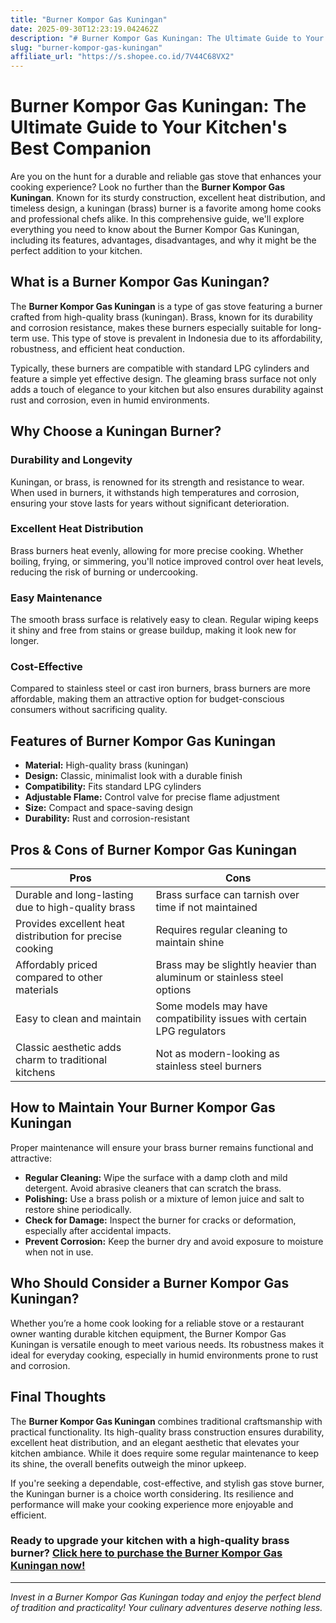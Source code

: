 ```yaml
---
title: "Burner Kompor Gas Kuningan"
date: 2025-09-30T12:23:19.042462Z
description: "# Burner Kompor Gas Kuningan: The Ultimate Guide to Your Kitchen's Best Companion..."
slug: "burner-kompor-gas-kuningan"
affiliate_url: "https://s.shopee.co.id/7V44C68VX2"
---
```

# Burner Kompor Gas Kuningan: The Ultimate Guide to Your Kitchen's Best Companion

Are you on the hunt for a durable and reliable gas stove that enhances your cooking experience? Look no further than the **Burner Kompor Gas Kuningan**. Known for its sturdy construction, excellent heat distribution, and timeless design, a kuningan (brass) burner is a favorite among home cooks and professional chefs alike. In this comprehensive guide, we'll explore everything you need to know about the Burner Kompor Gas Kuningan, including its features, advantages, disadvantages, and why it might be the perfect addition to your kitchen.

## What is a Burner Kompor Gas Kuningan?

The **Burner Kompor Gas Kuningan** is a type of gas stove featuring a burner crafted from high-quality brass (kuningan). Brass, known for its durability and corrosion resistance, makes these burners especially suitable for long-term use. This type of stove is prevalent in Indonesia due to its affordability, robustness, and efficient heat conduction.

Typically, these burners are compatible with standard LPG cylinders and feature a simple yet effective design. The gleaming brass surface not only adds a touch of elegance to your kitchen but also ensures durability against rust and corrosion, even in humid environments.

## Why Choose a Kuningan Burner?

### Durability and Longevity

Kuningan, or brass, is renowned for its strength and resistance to wear. When used in burners, it withstands high temperatures and corrosion, ensuring your stove lasts for years without significant deterioration.

### Excellent Heat Distribution

Brass burners heat evenly, allowing for more precise cooking. Whether boiling, frying, or simmering, you'll notice improved control over heat levels, reducing the risk of burning or undercooking.

### Easy Maintenance

The smooth brass surface is relatively easy to clean. Regular wiping keeps it shiny and free from stains or grease buildup, making it look new for longer.

### Cost-Effective

Compared to stainless steel or cast iron burners, brass burners are more affordable, making them an attractive option for budget-conscious consumers without sacrificing quality.

## Features of Burner Kompor Gas Kuningan

- **Material:** High-quality brass (kuningan)
- **Design:** Classic, minimalist look with a durable finish
- **Compatibility:** Fits standard LPG cylinders
- **Adjustable Flame:** Control valve for precise flame adjustment
- **Size:** Compact and space-saving design
- **Durability:** Rust and corrosion-resistant

## Pros & Cons of Burner Kompor Gas Kuningan

| **Pros** | **Cons** |
| --- | --- |
| Durable and long-lasting due to high-quality brass | Brass surface can tarnish over time if not maintained |
| Provides excellent heat distribution for precise cooking | Requires regular cleaning to maintain shine |
| Affordably priced compared to other materials | Brass may be slightly heavier than aluminum or stainless steel options |
| Easy to clean and maintain | Some models may have compatibility issues with certain LPG regulators |
| Classic aesthetic adds charm to traditional kitchens | Not as modern-looking as stainless steel burners |

## How to Maintain Your Burner Kompor Gas Kuningan

Proper maintenance will ensure your brass burner remains functional and attractive:

- **Regular Cleaning:** Wipe the surface with a damp cloth and mild detergent. Avoid abrasive cleaners that can scratch the brass.
- **Polishing:** Use a brass polish or a mixture of lemon juice and salt to restore shine periodically.
- **Check for Damage:** Inspect the burner for cracks or deformation, especially after accidental impacts.
- **Prevent Corrosion:** Keep the burner dry and avoid exposure to moisture when not in use.

## Who Should Consider a Burner Kompor Gas Kuningan?

Whether you’re a home cook looking for a reliable stove or a restaurant owner wanting durable kitchen equipment, the Burner Kompor Gas Kuningan is versatile enough to meet various needs. Its robustness makes it ideal for everyday cooking, especially in humid environments prone to rust and corrosion.

## Final Thoughts

The **Burner Kompor Gas Kuningan** combines traditional craftsmanship with practical functionality. Its high-quality brass construction ensures durability, excellent heat distribution, and an elegant aesthetic that elevates your kitchen ambiance. While it does require some regular maintenance to keep its shine, the overall benefits outweigh the minor upkeep.

If you're seeking a dependable, cost-effective, and stylish gas stove burner, the Kuningan burner is a choice worth considering. Its resilience and performance will make your cooking experience more enjoyable and efficient.

### Ready to upgrade your kitchen with a high-quality brass burner? [Click here to purchase the Burner Kompor Gas Kuningan now!](https://s.shopee.co.id/7V44C68VX2)

---

*Invest in a Burner Kompor Gas Kuningan today and enjoy the perfect blend of tradition and practicality! Your culinary adventures deserve nothing less.*